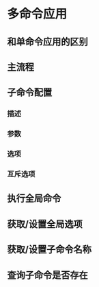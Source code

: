 # 多命令应用
## 和单命令应用的区别
## 主流程
## 子命令配置
### 描述
### 参数
### 选项
### 互斥选项
## 执行全局命令
## 获取/设置全局选项
## 获取/设置子命令名称
## 查询子命令是否存在

